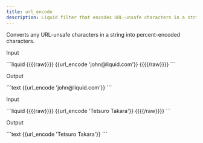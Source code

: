 ```yaml
---
title: url_encode
description: Liquid filter that encodes URL-unsafe characters in a string.
---
```

Converts any URL-unsafe characters in a string into percent-encoded characters.
<p class="code-label">Input</p>
```liquid
{{{{raw}}}}
{{url_encode 'john@liquid.com'}}
{{{{/raw}}}}
```
<p class="code-label">Output</p>
```text
{{url_encode 'john@liquid.com'}}
```
<p class="code-label">Input</p>
```liquid
{{{{raw}}}}
{{url_encode 'Tetsuro Takara'}}
{{{{/raw}}}}
```
<p class="code-label">Output</p>
```text
{{url_encode 'Tetsuro Takara'}}
```